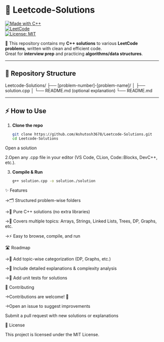 # 🚀 Leetcode-Solutions  

[![Made with C++](https://img.shields.io/badge/Made%20with-C++-00599C?logo=cplusplus&logoColor=white)](https://isocpp.org/)  
[![LeetCode](https://img.shields.io/badge/LeetCode-Problems-orange?logo=leetcode&logoColor=white)](https://leetcode.com/)  
[![License: MIT](https://img.shields.io/badge/License-MIT-blue.svg)](LICENSE)  

📘 This repository contains my **C++ solutions** to various **LeetCode problems**, written with clean and efficient code.  
Great for **interview prep** and practicing **algorithms/data structures**.  

---

## 📂 Repository Structure

Leetcode-Solutions/
├── [problem-number]-[problem-name]/
│ ├── solution.cpp
│ └── README.md (optional explanation)
└── README.md


---

## ⚡ How to Use
1. **Clone the repo**  
   ```bash
   git clone https://github.com/Ashutosh3678/Leetcode-Solutions.git
   cd Leetcode-Solutions
Open a solution

2.Open any .cpp file in your editor (VS Code, CLion, Code::Blocks, DevC++, etc.).

3. **Compile & Run**
   ```bash
   g++ solution.cpp -o solution./solution
   

✨ Features

->🗂️ Structured problem-wise folders

->🔵 Pure C++ solutions (no extra libraries)

->📑 Covers multiple topics: Arrays, Strings, Linked Lists, Trees, DP, Graphs, etc.

->⚡ Easy to browse, compile, and run

🛣️ Roadmap

->🔹 Add topic-wise categorization (DP, Graphs, etc.)

->🔹 Include detailed explanations & complexity analysis

->🔹 Add unit tests for solutions

🤝 Contributing

->Contributions are welcome! 🎉

->Open an issue to suggest improvements

Submit a pull request with new solutions or explanations

📜 License

This project is licensed under the MIT License.
